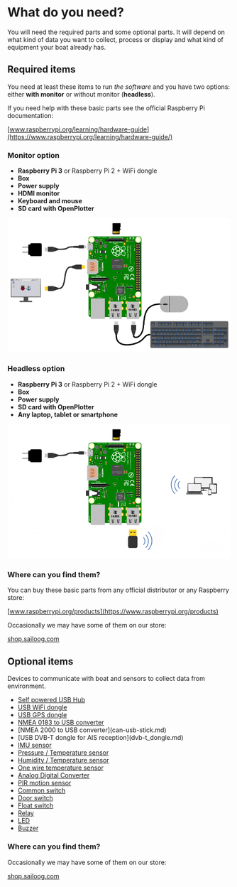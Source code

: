 # What do you need?

You will need the required parts and some optional parts. It will depend on what kind of data you want to collect, process or display and what kind of equipment your boat already has.

## Required items

You need at least these items to run _the software_ and you have two options: either **with monitor** or without monitor \(**headless**\).

If you need help with these basic parts see the official Raspberry Pi documentation:

[www.raspberrypi.org/learning/hardware-guide](https://www.raspberrypi.org/learning/hardware-guide/)

### Monitor option

* **Raspberry Pi 3** or Raspberry Pi 2 + WiFi dongle
* **Box**
* **Power supply**
* **HDMI monitor**
* **Keyboard and mouse**
* **SD card with OpenPlotter**

![](start.png)

### Headless option

* **Raspberry Pi 3** or Raspberry Pi 2 + WiFi dongle
* **Box**
* **Power supply**
* **SD card with OpenPlotter**
* **Any laptop, tablet or smartphone**

![](start2.png)

### Where can you find them?

You can buy these basic parts from any official distributor or any Raspberry store:

[www.raspberrypi.org/products](https://www.raspberrypi.org/products)

Occasionally we may have some of them on our store:

[shop.sailoog.com](http://shop.sailoog.com)

## Optional items

Devices to communicate with boat and sensors to collect data from environment.

* [Self powered USB Hub](hub.md)
* [USB WiFi dongle](wifi_dongle.md)
* [USB GPS dongle](gps_dongle.md)
* [NMEA 0183 to USB converter](nmea_converter.md)
* [NMEA 2000 to USB converter](can-usb-stick.md\)
* [USB DVB-T dongle for AIS reception](dvb-t_dongle.md\)
* [IMU sensor](imu_sensor.md)
* [Pressure / Temperature sensor](pressure_sensor.md)
* [Humidity / Temperature sensor](humidity_sensor.md)
* [One wire temperature sensor](1w_temp_sensor.md)
* [Analog Digital Converter](analog-digital-converter.md)
* [PIR motion sensor](motion.md)
* [Common switch](common_sw.md)
* [Door switch](door_sw.md)
* [Float switch](float_sw.md)
* [Relay](relay.md)
* [LED](led.md)
* [Buzzer](buzzer.md)

### Where can you find them?

Occasionally we may have some of them on our store:

[shop.sailoog.com](http://shop.sailoog.com)

